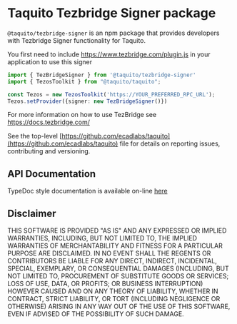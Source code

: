 # Taquito Tezbridge Signer package

`@taquito/tezbridge-signer` is an npm package that provides developers with Tezbridge Signer functionality for Taquito. 

You first need to include https://www.tezbridge.com/plugin.js in your application to use this signer

```ts
import { TezBridgeSigner } from '@taquito/tezbridge-signer'
import { TezosToolkit } from "@taquito/taquito";

const Tezos = new TezosToolkit('https://YOUR_PREFERRED_RPC_URL');
Tezos.setProvider({signer: new TezBridgeSigner()})
```

For more information on how to use TezBridge see https://docs.tezbridge.com/


See the top-level [https://github.com/ecadlabs/taquito](https://github.com/ecadlabs/taquito) file for details on reporting issues, contributing and versioning.

## API Documentation

TypeDoc style documentation is available on-line [here](https://tezostaquito.io/typedoc/modules/_taquito_tezbridge_signer.html)

## Disclaimer

THIS SOFTWARE IS PROVIDED "AS IS" AND ANY EXPRESSED OR IMPLIED WARRANTIES, INCLUDING, BUT NOT LIMITED TO, THE IMPLIED WARRANTIES OF MERCHANTABILITY AND FITNESS FOR A PARTICULAR PURPOSE ARE DISCLAIMED. IN NO EVENT SHALL THE REGENTS OR CONTRIBUTORS BE LIABLE FOR ANY DIRECT, INDIRECT, INCIDENTAL, SPECIAL, EXEMPLARY, OR CONSEQUENTIAL DAMAGES (INCLUDING, BUT NOT LIMITED TO, PROCUREMENT OF SUBSTITUTE GOODS OR SERVICES; LOSS OF USE, DATA, OR PROFITS; OR BUSINESS INTERRUPTION) HOWEVER CAUSED AND ON ANY THEORY OF LIABILITY, WHETHER IN CONTRACT, STRICT LIABILITY, OR TORT (INCLUDING NEGLIGENCE OR OTHERWISE) ARISING IN ANY WAY OUT OF THE USE OF THIS SOFTWARE, EVEN IF ADVISED OF THE POSSIBILITY OF SUCH DAMAGE.